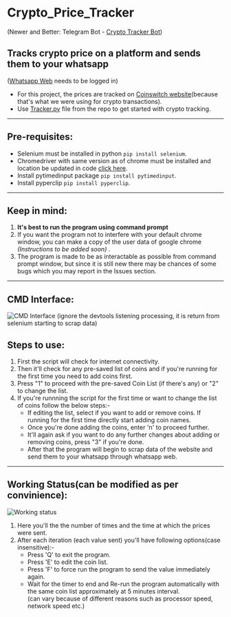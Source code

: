 # Crypto_Price_Tracker
(Newer and Better: Telegram Bot - [Crypto Tracker Bot](https://github.com/Tanmay-901/Crypto_Tracker_Bot))
## Tracks crypto price on a platform and sends them to your whatsapp
([Whatsapp Web](https://web.whatsapp.com/) needs to be logged in)
- For this project, the prices are tracked on [Coinswitch website](https://coinswitch.co/coins/dogecoin/dogecoin-to-inr)(because that's what we were using for crypto transactions).  
- Use [Tracker.py](https://github.com/Tanmay-901/Crypto_Price_Tracker/blob/master/Tracker.py) file from the repo to get started with crypto tracking.
-----------------------
## Pre-requisites:  
* Selenium must be installed in python `pip install selenium`.  
* Chromedriver with same version as of chrome must be installed and location be updated in code [click here](https://chromedriver.chromium.org/downloads).  
* Install pytimedinput package `pip install pytimedinput`.  
* Install pyperclip `pip install pyperclip`.  

-----------------------
## Keep in mind:  
1. **It's best to run the program using command prompt**  
2. If you want the program not to interfere with your default chrome window, you can make a copy  of the user data of google chrome *(Instructions to be added soon)* .  
3. The program is made to be as interactable as possible from command prompt window, but since it is still new there may be chances of some bugs which
you may report in the Issues section.  
-----------------------
## CMD Interface:  
![CMD Interface](https://github.com/Tanmay-901/Important-details/blob/master/Images/Screenshot%20(312).png)
(ignore the devtools listening processing, it is return from selenium starting to scrap data)  

## Steps to use:
1. First the script will check for internet connectivity.  
2. Then it'll check for any pre-saved list of coins and if you're running for the first time you need to add coins first. 
3. Press "1" to proceed with the pre-saved Coin List (if there's any) or "2" to change the list.  
4. If you're runnning the script for the first time or want to change the list of coins follow the below steps:-  
    * If editing the list, select if you want to add or remove coins. If running for the first time directly start adding coin names.  
    * Once you're done adding the coins, enter 'n' to proceed further.  
    * It'll again ask if you want to do any further changes about adding or removing coins, press "3" if you're done.  
    * After that the program will begin to scrap data of the website and send them to your whatsapp through whatsapp web.  
----------------------------------
  
## Working Status(can be modified as per convinience):
![Working status](https://github.com/Tanmay-901/Important-details/blob/master/Images/Crypto_price_tracker_working_status.png)  
  
1. Here you'll the the number of times and the time at which the prices were sent.  
2. After each iteration (each value sent) you'll have following options(case insensitive):- 
   * Press 'Q' to exit the program.  
   * Press 'E' to edit the coin list.  
   * Press 'F' to force run the program to send the value immediately again.
   * Wait for the timer to end and Re-run the program automatically with the same coin list approximately at 5 minutes interval.  
     (can vary because of different reasons such as processor speed, network speed etc.)
